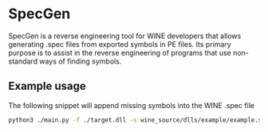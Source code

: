 # SpecGen

SpecGen is a reverse engineering tool for WINE developers that allows generating .spec files from exported symbols in PE files. Its primary purpose is to assist in the reverse engineering of programs that use non-standard ways of finding symbols.

## Example usage

The following snippet will append missing symbols into the WINE .spec file

```sh
python3 ./main.py -f ./target.dll -s wine_source/dlls/example/example.spec
```
